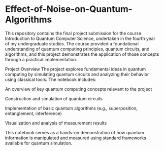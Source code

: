 # Effect-of-Noise-on-Quantum-Algorithms

This repository contains the final project submission for the course Introduction to Quantum Computer Science, undertaken in the fourth year of my undergraduate studies. The course provided a foundational understanding of quantum computing principles, quantum circuits, and algorithms, and this project demonstrates the application of those concepts through a practical implementation.

Project Overview
The project explores fundamental ideas in quantum computing by simulating quantum circuits and analyzing their behavior using classical tools. The notebook includes:

An overview of key quantum computing concepts relevant to the project

Construction and simulation of quantum circuits

Implementation of basic quantum algorithms (e.g., superposition, entanglement, interference)

Visualization and analysis of measurement results

This notebook serves as a hands-on demonstration of how quantum information is manipulated and measured using standard frameworks available for quantum simulation.

